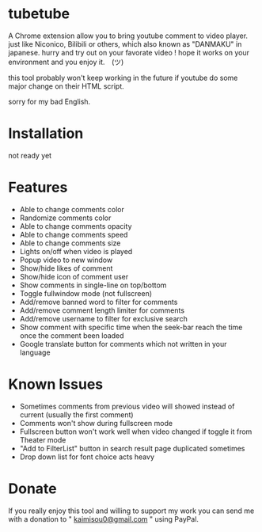 # tubetube
A Chrome extension allow you to bring youtube comment to video player.
just like Niconico, Bilibili or others, which also known as "DANMAKU" in japanese.
hurry and try out on your favorate video !
hope it works on your environment and you enjoy it.　(ツ)

this tool probably won't keep working in the future if youtube do some major change on their HTML script.

sorry for my bad English.

# Installation
  not ready yet

# Features

* Able to change comments color
* Randomize comments color
* Able to change comments opacity
* Able to change comments speed
* Able to change comments size
* Lights on/off when video is played
* Popup video to new window
* Show/hide likes of comment
* Show/hide icon of comment user
* Show comments in single-line on top/bottom
* Toggle fullwindow mode (not fullscreen)
* Add/remove banned word to filter for comments
* Add/remove comment length limiter for comments
* Add/remove username to filter for exclusive search
* Show comment with specific time when the seek-bar reach the time 
  once the comment been loaded
* Google translate button for comments which not written in your language

# Known Issues
* Sometimes comments from previous video will showed instead of 
  current (usually the first comment)
* Comments won't show during fullscreen mode
* Fullscreen button won't work well when video changed if toggle it from Theater mode
* "Add to FilterList" button in search result page duplicated sometimes
* Drop down list for font choice acts heavy

# Donate
If you really enjoy this tool and willing to support my work
you can send me with a donation to " kaimisou0@gmail.com " using PayPal.

